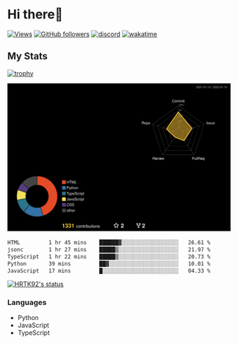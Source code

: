 # Hi there👋

[![Views](https://komarev.com/ghpvc/?username=hrtk92&label=Profile%20views&color=0e75b6&style=flat)](https://github.com/HRTK92)
[![GitHub followers](https://img.shields.io/github/followers/HRTK92?style=social)](https://github.com/HRTK92)
[![discord](https://img.shields.io/badge/discord-%E3%81%AF%E3%82%89%E3%81%9F%E3%81%8F%233270-blue?style=flat-square&logo=discord)](https://discord.com)
[![wakatime](https://wakatime.com/badge/user/a5982a45-0a0b-4188-88f9-ac9be4d26133.svg)](https://wakatime.com/@a5982a45-0a0b-4188-88f9-ac9be4d26133)

## My Stats

[![trophy](https://github-profile-trophy.vercel.app/?username=HRTK92&theme=onedark)](https://github.com/ryo-ma/github-profile-trophy)

[![profile-night-rainbow](./profile-3d-contrib/profile-night-rainbow.svg)](https://github.com/yoshi389111/github-profile-3d-contrib)

<!--START_SECTION:waka-->
```text
HTML         1 hr 45 mins    ██████▓░░░░░░░░░░░░░░░░░░   26.61 % 
jsonc        1 hr 27 mins    █████▒░░░░░░░░░░░░░░░░░░░   21.97 % 
TypeScript   1 hr 22 mins    █████▒░░░░░░░░░░░░░░░░░░░   20.73 % 
Python       39 mins         ██▓░░░░░░░░░░░░░░░░░░░░░░   10.01 % 
JavaScript   17 mins         █░░░░░░░░░░░░░░░░░░░░░░░░   04.33 % 
```
<!--END_SECTION:waka-->

[![HRTK92's status](https://github-readme-stats.vercel.app/api?username=hrtk92&show_icons=true&theme=tokyonight&locale=en)](https://github.com/HRTK92)

### Languages

- Python
- JavaScript
- TypeScript
